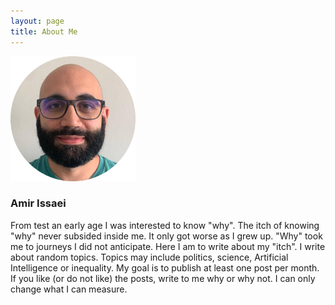 ```yaml
---
layout: page
title: About Me
---
```


<img src="/assets/img/amir.png" class="center" width="200" height="200">

### Amir Issaei

From test an early age I was interested to know "why". The itch of knowing "why" never subsided inside me. It only got worse as I grew up. "Why" took me to journeys I did not anticipate. Here I am to write about my "itch". I write about random topics. Topics may include politics, science, Artificial Intelligence or inequality. My goal is to publish at least one post per month. If you like (or do not like) the posts, write to me why or why not. I can only change what I can measure.







